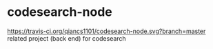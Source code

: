 # codesearch-node
https://travis-ci.org/qiancs1101/codesearch-node.svg?branch=master
related project (back end) for codesearch
